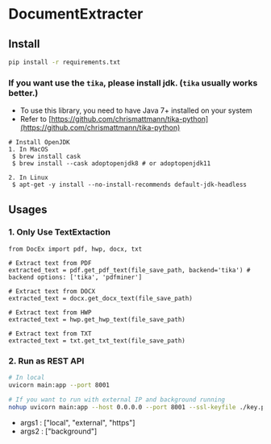 # DocumentExtracter

## Install
```bash
pip install -r requirements.txt
```
### If you want use the <code>tika</code>, please install jdk. (<code>tika</code> usually works better.)
- To use this library, you need to have Java 7+ installed on your system
- Refer to [https://github.com/chrismattmann/tika-python](https://github.com/chrismattmann/tika-python)
```
# Install OpenJDK
1. In MacOS
 $ brew install cask
 $ brew install --cask adoptopenjdk8 # or adoptopenjdk11

2. In Linux
 $ apt-get -y install --no-install-recommends default-jdk-headless
```

## Usages
### 1. Only Use TextExtaction
```
from DocEx import pdf, hwp, docx, txt

# Extract text from PDF
extracted_text = pdf.get_pdf_text(file_save_path, backend='tika') # backend options: ['tika', 'pdfminer']

# Extract text from DOCX
extracted_text = docx.get_docx_text(file_save_path)

# Extract text from HWP
extracted_text = hwp.get_hwp_text(file_save_path)

# Extract text from TXT
extracted_text = txt.get_txt_text(file_save_path)
```

### 2. Run as REST API 
```bash
# In local
uvicorn main:app --port 8001

# If you want to run with external IP and background running
nohup uvicorn main:app --host 0.0.0.0 --port 8001 --ssl-keyfile ./key.pem --ssl-certfile ./cert.pem &
```
- args1 : ["local", "external", "https"]
- args2 : ["background"]